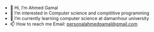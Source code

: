 - 👋 Hi, I’m Ahmed Gamal
- 👀 I’m interested in Computer science and compititive programming
- 🌱 I’m currently learning computer science at damanhour university
- 📫 How to reach me Email: personalahmedgamal@gmail.com

<!---
ela7med/ela7med is a ✨ special ✨ repository because its `README.md` (this file) appears on your GitHub profile.
You can click the Preview link to take a look at your changes.
--->
